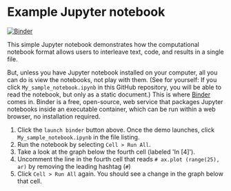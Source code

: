 # Example Jupyter notebook

[![Binder](https://mybinder.org/badge.svg)](https://mybinder.org/v2/gh/jperkel/example_notebook/master)

This simple Jupyter notebook demonstrates how the computational notebook format allows users to interleave text, code, and results in a single file.

But, unless you have Jupyter notebook installed on your computer, all you can do is view the notebooks, not play with them. (See for yourself: If you click `My_sample_notebook.ipynb` in this GitHub repository, you will be able to read the notebook, but only as a static document.) This is where [Binder](https://mybinder.org) comes in. Binder is a free, open-source, web service that packages Jupyter notebooks inside an executable container, which can be run within a web browser, no installation required.

1. Click the `launch binder` button above. Once the demo launches, click `My_sample_notebook.ipynb` in the file listing.
2. Run the notebook by selecting `Cell > Run All`.
3. Take a look at the graph below the fourth cell (labeled 'In [4]').
4. Uncomment the line in the fourth cell that reads `# ax.plot (range(25), ar)` by removing the leading hashtag (`#`)
5. Click `Cell > Run All` again. You should see a change in the graph below that cell.
